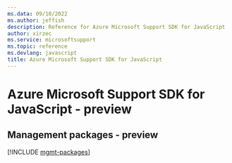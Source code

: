 ```yaml
---
ms.data: 09/10/2022
ms.author: jeffish
description: Reference for Azure Microsoft Support SDK for JavaScript
author: xirzec
ms.service: microsoftsupport
ms.topic: reference
ms.devlang: javascript
title: Azure Microsoft Support SDK for JavaScript
---
```

# Azure Microsoft Support SDK for JavaScript - preview

## Management packages - preview
[!INCLUDE [mgmt-packages](microsoft-support-mgmt-index.md)]
